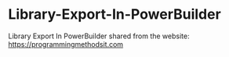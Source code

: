 # Library-Export-In-PowerBuilder
Library Export In PowerBuilder
shared from the website: https://programmingmethodsit.com
